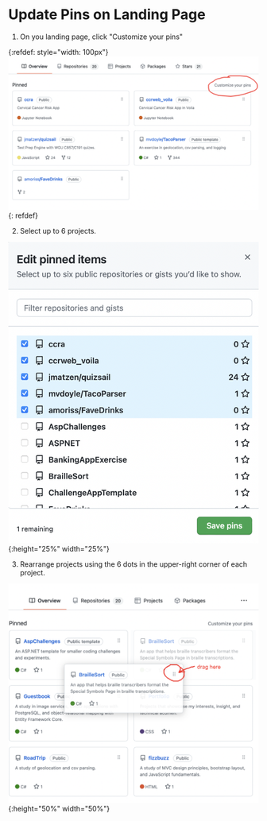 # Update Pins on Landing Page

1. On you landing page, click "Customize your pins"

{:refdef: style="width: 100px"}
![1](./1.png)
{: refdef}

2. Select up to 6 projects.

![2](./2.png){:height="25%" width="25%"}

3. Rearrange projects using the 6 dots in the upper-right corner of each project.

![3](./3.png){:height="50%" width="50%"}

